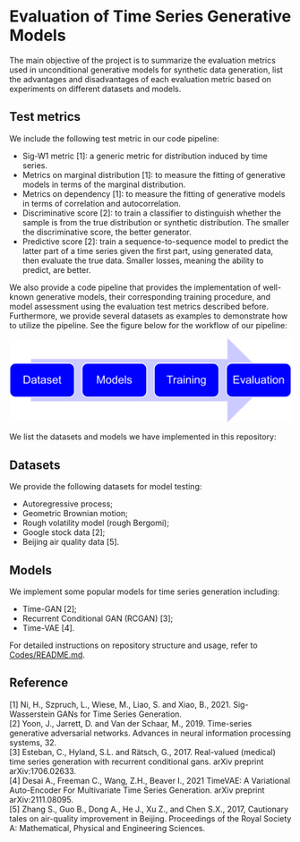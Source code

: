 # Evaluation of Time Series Generative Models

The main objective of the project is to summarize the evaluation metrics used in unconditional generative models for synthetic data generation, list the advantages and disadvantages of each evaluation metric based on experiments on different datasets and models. 


## Test metrics
We include the following test metric in our code pipeline:
- Sig-W1 metric [1]: a generic metric for distribution induced by time series.  
- Metrics on marginal distribution [1]: to measure the fitting of generative models in terms of the marginal distribution.  
- Metrics on dependency [1]: to measure the fitting of generative models in terms of correlation and autocorrelation.  
- Discriminative score [2]: to train a classifier to distinguish whether the sample is from the true distribution or synthetic distribution. The smaller the discriminative score, the better generator.  
- Predictive score [2]: train a sequence-to-sequence model to predict the latter part of a time series given the first part, using generated data, then evaluate the true data. Smaller losses, meaning the ability to predict, are better.  

We also provide a code pipeline that provides the implementation of well-known generative models, their corresponding training procedure, and model assessment using the evaluation test metrics described before. Furthermore, we provide several datasets as examples to demonstrate how to utilize the pipeline. See the figure below for the workflow of our pipeline:

![Code pipeline](Pipeline.png)

We list the datasets and models we have implemented in this repository:

## Datasets
We provide the following datasets for model testing:
- Autoregressive process;
- Geometric Brownian motion;
- Rough volatility model (rough Bergomi);
- Google stock data [2];
- Beijing air quality data [5].

## Models
We implement some popular models for time series generation including:
- Time-GAN [2];
- Recurrent Conditional GAN (RCGAN) [3];
- Time-VAE [4].

For detailed instructions on repository structure and usage, refer to [Codes/README.md](Codes/README.md).
## Reference
[1] Ni, H., Szpruch, L., Wiese, M., Liao, S. and Xiao, B., 2021. Sig-Wasserstein GANs for Time Series Generation.  
[2] Yoon, J., Jarrett, D. and Van der Schaar, M., 2019. Time-series generative adversarial networks. Advances in neural information processing systems, 32.  
[3] Esteban, C., Hyland, S.L. and Rätsch, G., 2017. Real-valued (medical) time series generation with recurrent conditional gans. arXiv preprint arXiv:1706.02633.  
[4] Desai A., Freeman C., Wang, Z.H., Beaver I., 2021 TimeVAE: A Variational Auto-Encoder For Multivariate Time Series Generation. arXiv preprint arXiv:2111.08095.  
[5] Zhang S., Guo B., Dong A., He J., Xu Z., and Chen S.X., 2017, Cautionary tales on air-quality improvement in Beijing. Proceedings of the Royal Society A: Mathematical, Physical and Engineering Sciences.


